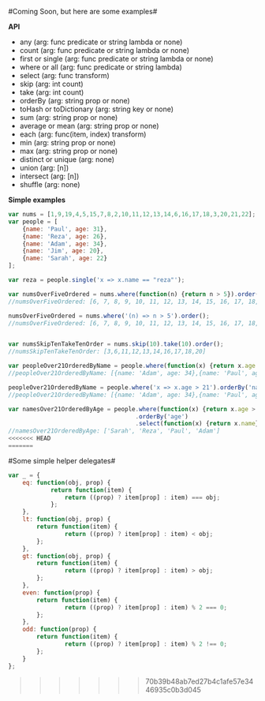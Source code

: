 #Coming Soon, but here are some examples#


**API**

- any (arg: func predicate or string lambda or none)
- count (arg: func predicate or string lambda or none)
- first or single (arg: func predicate or string lambda or none)
- where or all (arg: func predicate or string lambda)
- select (arg: func transform)
- skip (arg: int count)
- take (arg: int count)
- orderBy (arg: string prop or none)
- toHash or toDictionary (arg: string key or none)
- sum (arg: string prop or none)
- average or mean (arg: string prop or none)
- each (arg: func(item, index) transform)
- min (arg: string prop or none)
- max (arg: string prop or none)
- distinct or unique (arg: none)
- union (arg: [n])
- intersect (arg: [n])
- shuffle (arg: none)

**Simple examples**

```javascript
var nums = [1,9,19,4,5,15,7,8,2,10,11,12,13,14,6,16,17,18,3,20,21,22];    
var people = [
    {name: 'Paul', age: 31},
    {name: 'Reza', age: 26},
    {name: 'Adam', age: 34},
    {name: 'Jim', age: 20},
    {name: 'Sarah', age: 22}
];

var reza = people.single('x => x.name == "reza"');

var numsOverFiveOrdered = nums.where(function(n) {return n > 5}).order(); 
//numsOverFiveOrdered: [6, 7, 8, 9, 10, 11, 12, 13, 14, 15, 16, 17, 18, 19, 20, 21, 22]

numsOverFiveOrdered = nums.where('(n) => n > 5').order(); 
//numsOverFiveOrdered: [6, 7, 8, 9, 10, 11, 12, 13, 14, 15, 16, 17, 18, 19, 20, 21, 22]


var numsSkipTenTakeTenOrder = nums.skip(10).take(10).order();
//numsSkipTenTakeTenOrder: [3,6,11,12,13,14,16,17,18,20]

var peopleOver21OrderedByName = people.where(function(x) {return x.age > 21}).orderBy('name');
//peopleOver21OrderedByName: [{name: 'Adam', age: 34},{name: 'Paul', age: 31},{name: 'Reza', age: 26},{name: 'Sarah', age: 22}];

peopleOver21OrderedByName = people.where('x => x.age > 21').orderBy('name');
//peopleOver21OrderedByName: [{name: 'Adam', age: 34},{name: 'Paul', age: 31},{name: 'Reza', age: 26},{name: 'Sarah', age: 22}];

var namesOver21OrderedByAge = people.where(function(x) {return x.age > 21})
                                    .orderBy('age')
                                    .select(function(x) {return x.name});
//namesOver21OrderedByAge: ['Sarah', 'Reza', 'Paul', 'Adam']
<<<<<<< HEAD
=======
```

#Some simple helper delegates#

```javascript
var _ = {
    eq: function(obj, prop) {
            return function(item) {
                return ((prop) ? item[prop] : item) === obj;      
            };                                                  
    },
    lt: function(obj, prop) {
        return function(item) {
                return ((prop) ? item[prop] : item) < obj;    
        };
    },
    gt: function(obj, prop) {
        return function(item) {
                return ((prop) ? item[prop] : item) > obj;     
        };
    },
    even: function(prop) {
        return function(item) {
                return ((prop) ? item[prop] : item) % 2 === 0;     
        };
    },
    odd: function(prop) {
        return function(item) {
                return ((prop) ? item[prop] : item) % 2 !== 0;     
        };
    }
};
```
>>>>>>> 70b39b48ab7ed27b4c1afe57e3446935c0b3d045
